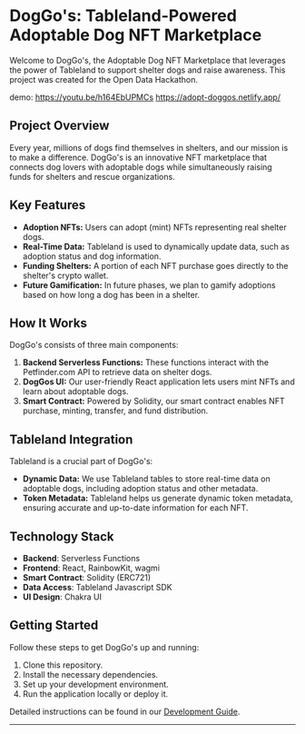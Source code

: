 # DogGo's: Tableland-Powered Adoptable Dog NFT Marketplace

Welcome to DogGo's, the Adoptable Dog NFT Marketplace that leverages the power of Tableland to support shelter dogs and raise awareness. This project was created for the Open Data Hackathon.

demo: https://youtu.be/h164EbUPMCs
https://adopt-doggos.netlify.app/

## Project Overview

Every year, millions of dogs find themselves in shelters, and our mission is to make a difference. DogGo's is an innovative NFT marketplace that connects dog lovers with adoptable dogs while simultaneously raising funds for shelters and rescue organizations.

## Key Features

- **Adoption NFTs:** Users can adopt (mint) NFTs representing real shelter dogs.
- **Real-Time Data:** Tableland is used to dynamically update data, such as adoption status and dog information.
- **Funding Shelters:** A portion of each NFT purchase goes directly to the shelter's crypto wallet.
- **Future Gamification:** In future phases, we plan to gamify adoptions based on how long a dog has been in a shelter.

## How It Works

DogGo's consists of three main components:

1. **Backend Serverless Functions:** These functions interact with the Petfinder.com API to retrieve data on shelter dogs.
2. **DogGos UI:** Our user-friendly React application lets users mint NFTs and learn about adoptable dogs.
3. **Smart Contract:** Powered by Solidity, our smart contract enables NFT purchase, minting, transfer, and fund distribution.

## Tableland Integration

Tableland is a crucial part of DogGo's:

- **Dynamic Data:** We use Tableland tables to store real-time data on adoptable dogs, including adoption status and other metadata.
- **Token Metadata:** Tableland helps us generate dynamic token metadata, ensuring accurate and up-to-date information for each NFT.

## Technology Stack

- **Backend**: Serverless Functions
- **Frontend**: React, RainbowKit, wagmi
- **Smart Contract**: Solidity (ERC721)
- **Data Access**: Tableland Javascript SDK
- **UI Design**: Chakra UI

## Getting Started

Follow these steps to get DogGo's up and running:

1. Clone this repository.
2. Install the necessary dependencies.
3. Set up your development environment.
4. Run the application locally or deploy it.

Detailed instructions can be found in our [Development Guide](docs/development-guide.md).

---
